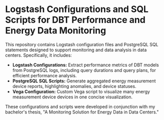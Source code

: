 # Logstash Configurations and SQL Scripts for DBT Performance and Energy Data Monitoring
This repository contains Logstash configuration files and PostgreSQL SQL statements designed to support monitoring and data analysis in data centers. Specifically, it includes:

- **Logstash Configurations:** Extract performance metrics of DBT models from PostgreSQL logs, including query durations and query plans, for efficient performance analysis.
- **PostgreSQL SQL Scripts:** Generate aggregated energy measurement device reports, highlighting anomalies, and device statuses.
- **Vega Configuration:** Custom Vega script to visualize many energy measurement device devices in one concise visualization.

These configurations and scripts were developed in conjunction with my bachelor's thesis, "A Monitoring Solution for Energy Data in Data Centers."
